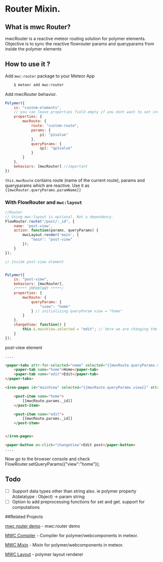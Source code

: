 # Router Mixin.


## What is mwc Router?

mwcRouter is a reactive meteor routing solution for polymer elements. Objective is to sync the reactive flowrouter params and queryparams from inside the polymer elements



## How to use it ?



Add `mwc:router` package to your Meteor App 


```sh
    $ meteor add mwc:router
```
Add mwcRouter behavior.

```js
Polymer({
    is: "custom-elements",
    // you can leave properties field empty if you dont want to set intial values.
    properties: {
        mwcRoute: {
            route: "custom-route",
            params: {
                p1: "p1value"
            },
            queryParams: {
                qp1: "qp1value"
            }
        }
    },
    behaviors: [mwcRouter] //important
})
```

`this.mwcRoute` contains route (name of the current route), params and queryparams which are reactive. Use it as
`{{mwcRouter.queryParams.paramName}}`

### With FlowRouter and `mwc:layout`

```js
//Router
// Using mwc:layout is optional. Not a dependency. 
FlowRouter.route("/post/:_id", {
    name: 'post-view',
    action: function(params, queryParams) {
        mwcLayout.render('main', {
            "main": "post-view"
        });
    }
});

// Inside post-view element


Polymer({
    is: "post-view",
    behaviors: [mwcRouter],
    /***** IMPORTANT *****/
    properties: {
        mwcRoute: {
            queryParams: {
                "view": "home"
            } // initializing queryParam view = "home"
        }
    },
    changeView: function() {
        this.$.mainView.selected = "edit"; // here we are changing the selected attribute of #mainView. Router will change accordingly.
    }
});

```

post-view element

```html
....

<paper-tabs attr-for-selected="name" selected="{{mwcRoute.queryParams.view}}">
    <paper-tab name="home">Home</paper-tab>
    <paper-tab name="edit">Edit</paper-tab>
</paper-tabs>

<iron-pages id="mainView" selected="{{mwcRoute.queryParams.view}}" attr-for-selected="name">

    <post-item name="home">
        [[mwcRoute.params._id]]
    </post-item>

    <post-item name="edit">
        [[mwcRoute.params._id]]
    </post-item>


</iron-pages>

<paper-button on-click="changeView">Edit post</paper-button>
....

```

Now go to the browser console and check FlowRouter.setQueryParams({"view":"home"});


## Todo


- [ ] Support data types other than string also. ie polymer property A(datatype : Object) -> param string
- [ ] Option to add preprocessing functions for set and get. support for computations

##Related Projects

[mwc router demo](https://github.com/meteorwebcomponents/demo-router) - mwc:router demo

[MWC Compiler](https://github.com/meteorwebcomponents/compiler) - Compiler for polymer/webcomponents in meteor.

[MWC Mixin](https://github.com/meteorwebcomponents/mixin) - Mixin for polymer/webcomponents in meteor.

[MWC Layout](https://github.com/meteorwebcomponents/layout) - polymer layout renderer









